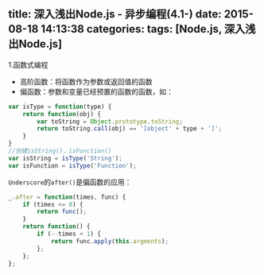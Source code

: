 title: 深入浅出Node.js - 异步编程(4.1-)
date: 2015-08-18 14:13:38
categories:
tags: [Node.js, 深入浅出Node.js]
---

1.函数式编程
- 高阶函数：将函数作为参数或返回值的函数
- 偏函数：参数和变量已经预置的函数的函数，如：

```javascript
var isType = function(type) {
    return function(obj) {
        var toString = Object.prototype.toString;
        return toString.call(obj) == '[object' + type + ']';
    }
}
//创建isString()、isFunction()
var isString = isType('String');
var isFunction = isType('Function');
```

`Underscore`的`after()`是偏函数的应用：
```javascript
_.after = function(times, func) {
    if (times <= 0) {
        return func();
    }
    return function() {
        if (--times < 1) {
            return func.apply(this.argments);
        };
    };
};
```

